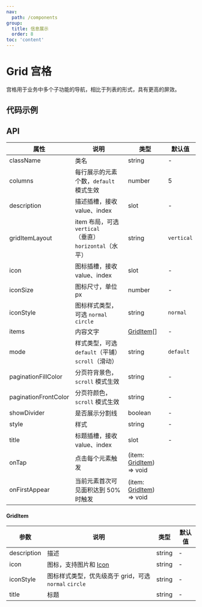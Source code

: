 ```yaml
---
nav:
  path: /components
group:
  title: 信息展示
  order: 8
toc: 'content'
---
```


# Grid 宫格

<!-- <code src="../../docs/components/compatibility.tsx" inline="true"></code> -->

宫格用于业务中多个子功能的导航，相比于列表的形式，具有更高的屏效。

## 代码示例

<!-- <code src='pages/Grid/index'></code> -->

## API

| 属性               | 说明            | 类型                       | 默认值      |
| ------------------|----------------|----------------------------|------------|
| className         | 类名           | string                     | -          |
| columns           | 每行展示的元素个数，`default` 模式生效 | number | 5          |
| description       | 描述插槽，接收 value、index | slot                     | -          |
| gridItemLayout    | item 布局，可选 `vertical`（垂直）`horizontal`（水平） | string | `vertical` |
| icon              | 图标插槽，接收 value、index | slot                     | -          |
| iconSize          | 图标尺寸，单位 px | number                   | -          |
| iconStyle         | 图标样式类型，可选 `normal` `circle` | string | `normal`   |
| items             | 内容文字       | [GridItem](#griditem)[]    | -          |
| mode              | 样式类型，可选 `default`（平铺）`scroll`（滑动）| string | `default`  |
| paginationFillColor | 分页符背景色，`scroll` 模式生效 | string               | -          |
| paginationFrontColor | 分页符颜色，`scroll` 模式生效 | string               | -          |
| showDivider       | 是否展示分割线 | boolean                    | -          |
| style             | 样式           | string                     | -          |
| title             | 标题插槽，接收 value、index | slot                     | -          |
| onTap             | 点击每个元素触发 | (item: [GridItem](#griditem)) => void |           |
| onFirstAppear     | 当前元素首次可见面积达到 50% 时触发 | (item: [GridItem](#griditem)) => void |          |

#### GridItem

| 参数         | 说明       | 类型     | 默认值   |
| ------------|------------|----------|---------|
| description | 描述       | string   | -       |
| icon        | 图标，支持图片和 [Icon](./Icon) | string | -       |
| iconStyle   | 图标样式类型，优先级高于 grid，可选 `normal` `circle` | string | -       |
| title       | 标题       | string   | -       |
